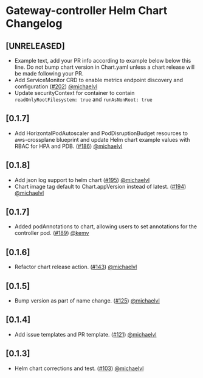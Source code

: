 # Gateway-controller Helm Chart Changelog

## [UNRELEASED]

- Example text, add your PR info according to example below below this line. Do not bump chart version in Chart.yaml unless a chart release will be made following your PR.
- Add ServiceMonitor CRD to enable metrics endpoint discovery and configuration ([#202](https://github.com/tv2-oss/bifrost-gateway-controller/pull/202)) [@michaelvl](https://github.com/michaelvl)
- Update securityContext for container to contain `readOnlyRootFilesystem: true` and `runAsNonRoot: true`

## [0.1.7]

- Add HorizontalPodAutoscaler and PodDisruptionBudget resources to aws-crossplane blueprint and update Helm chart example values with RBAC for HPA and PDB. ([#186](https://github.com/tv2-oss/bifrost-gateway-controller/pull/186)) [@michaelvl](https://github.com/michaelvl)

## [0.1.8]

- Add json log support to helm chart ([#195](https://github.com/tv2-oss/bifrost-gateway-controller/pull/195)) [@michaelvl](https://github.com/michaelvl)
- Chart image tag default to Chart.appVersion instead of latest. ([#194](https://github.com/tv2-oss/bifrost-gateway-controller/pull/194)) [@michaelvl](https://github.com/michaelvl)

## [0.1.7]

- Added podAnnotations to chart, allowing users to set annotations for the controller pod. ([#189](https://github.com/tv2-oss/bifrost-gateway-controller/pull/189)) [@kemv](https://github.com/kemv)

## [0.1.6]

- Refactor chart release action. ([#143](https://github.com/tv2-oss/bifrost-gateway-controller/pull/143)) [@michaelvl](https://github.com/michaelvl)

## [0.1.5]

- Bump version as part of name change. ([#125](https://github.com/tv2-oss/gateway-controller/pull/125)) [@michaelvl](https://github.com/michaelvl)

## [0.1.4]

- Add issue templates and PR template. ([#121](https://github.com/tv2-oss/gateway-controller/pull/121)) [@michaelvl](https://github.com/michaelvl)

## [0.1.3]

- Helm chart corrections and test. ([#103](https://github.com/tv2-oss/gateway-controller/pull/103)) [@michaelvl](https://github.com/michaelvl)
